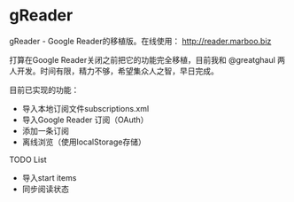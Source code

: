 gReader
=======

gReader - Google Reader的移植版。在线使用： http://reader.marboo.biz

打算在Google Reader关闭之前把它的功能完全移植，目前我和 @greatghaul 两人开发。时间有限，精力不够，希望集众人之智，早日完成。

目前已实现的功能：

* 导入本地订阅文件subscriptions.xml
* 导入Google Reader 订阅（OAuth）
* 添加一条订阅
* 离线浏览（使用localStorage存储）

TODO List

* 导入start items
* 同步阅读状态
